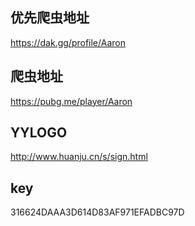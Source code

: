 ## 优先爬虫地址

https://dak.gg/profile/Aaron

## 爬虫地址

https://pubg.me/player/Aaron

## YYLOGO

http://www.huanju.cn/s/sign.html

## key

316624DAAA3D614D83AF971EFADBC97D